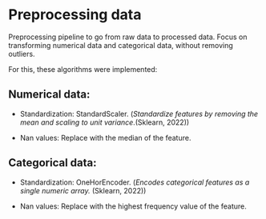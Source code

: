 # Preprocessing data

Preprocessing pipeline to go from raw data to processed data. 
Focus on transforming numerical data and categorical data,
without removing outliers. 

For this, these algorithms were implemented:

## Numerical data:

- Standardization: StandardScaler. (*Standardize features by 
removing the mean and scaling to unit variance*.(Sklearn, 2022))

- Nan values: Replace with the median of the feature.

## Categorical data:

- Standardization: OneHorEncoder. (*Encodes categorical features as a 
single numeric array.* (Sklearn, 2022))

- Nan values: Replace with the highest frequency
value of the feature.
